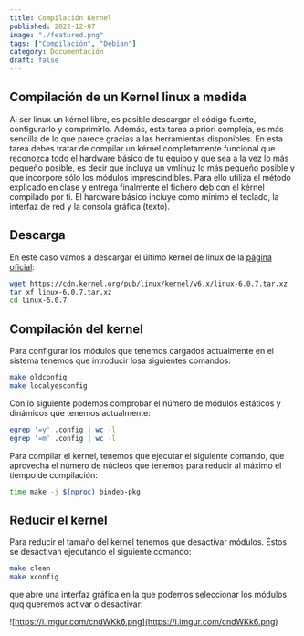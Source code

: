 ```yaml
---
title: Compilación Kernel
published: 2022-12-07
image: "./featured.png"
tags: ["Compilación", "Debian"]
category: Documentación
draft: false
---
```


## Compilación de un Kernel linux a medida

Al ser linux un kérnel libre, es posible descargar el código fuente, configurarlo y comprimirlo. Además, esta tarea a priori compleja, es más sencilla de lo que parece gracias a las herramientas disponibles.
En esta tarea debes tratar de compilar un kérnel completamente funcional que reconozca todo el hardware básico de tu equipo y que sea a la vez lo más pequeño posible, es decir que incluya un vmlinuz lo más pequeño posible y que incorpore sólo los módulos imprescindibles. Para ello utiliza el método explicado en clase y entrega finalmente el fichero deb con el kérnel compilado por ti.
El hardware básico incluye como mínimo el teclado, la interfaz de red y la consola gráfica (texto).

## Descarga

En este caso vamos a descargar el último kernel de linux de la [página oficial](https://kernel.org/):

```bash
wget https://cdn.kernel.org/pub/linux/kernel/v6.x/linux-6.0.7.tar.xz
tar xf linux-6.0.7.tar.xz
cd linux-6.0.7
```

## Compilación del kernel

Para configurar los módulos que tenemos cargados actualmente en el sistema tenemos que introducir losa siguientes comandos:

```bash
make oldconfig
make localyesconfig
```

Con lo siguiente podemos comprobar el número de módulos estáticos y dinámicos que tenemos actualmente:

```bash
egrep '=y' .config | wc -l
egrep '=m' .config | wc -l
```

Para compilar el kernel, tenemos que ejecutar el siguiente comando, que aprovecha el número de núcleos que tenemos para reducir al máximo el tiempo de compilación:

```bash
time make -j $(nproc) bindeb-pkg
```

## Reducir el kernel

Para reducir el tamaño del kernel tenemos que desactivar módulos. Éstos se desactivan ejecutando el siguiente comando:

```bash
make clean
make xconfig
```

que abre una interfaz gráfica en la que podemos seleccionar los módulos quq queremos activar o desactivar:

![https://i.imgur.com/cndWKk6.png](https://i.imgur.com/cndWKk6.png)


